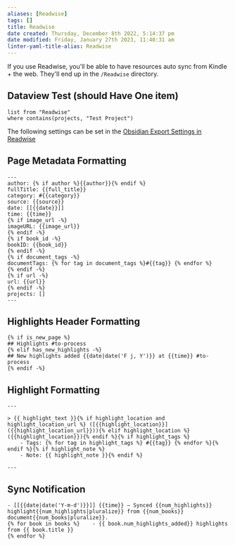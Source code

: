 ```yaml
---
aliases: [Readwise]
tags: []
title: Readwise
date created: Thursday, December 8th 2022, 5:14:37 pm
date modified: Friday, January 27th 2023, 11:40:31 am
linter-yaml-title-alias: Readwise
---
```


If you use Readwise, you'll be able to have resources auto sync from Kindle + the web. They'll end up in the `/Readwise` directory.

## Dataview Test (should Have One item)
```dataview
list from "Readwise" 
where contains(projects, "Test Project")
```

The following settings can be set in the [Obsidian Export Settings in Readwise](https://readwise.io/export/obsidian/preferences)

## Page Metadata Formatting

```
---
author: {% if author %}{{author}}{% endif %}
fullTitle: {{full_title}}
category: #{{category}}
source: {{source}}
date: [[{{date}}]]
time: {{time}}
{% if image_url -%}
imageURL: {{image_url}}
{% endif -%}
{% if book_id -%}
bookID: {{book_id}}
{% endif -%}
{% if document_tags -%}
documentTags: {% for tag in document_tags %}#{{tag}} {% endfor %}
{% endif -%}
{% if url -%}
url: {{url}}
{% endif -%}
projects: []
---
```


## Highlights Header Formatting

```
{% if is_new_page %}
## Highlights #to-process 
{% elif has_new_highlights -%}
## New highlights added {{date|date('F j, Y')}} at {{time}} #to-process 
{% endif -%}
```


## Highlight Formatting

```
---

> {{ highlight_text }}{% if highlight_location and highlight_location_url %} ([{{highlight_location}}]({{highlight_location_url}})){% elif highlight_location %} ({{highlight_location}}){% endif %}{% if highlight_tags %}
    - Tags: {% for tag in highlight_tags %} #{{tag}} {% endfor %}{% endif %}{% if highlight_note %}
    - Note: {{ highlight_note }}{% endif %}

---
```


## Sync Notification
```
- [[{{date|date('Y-m-d')}}]] {{time}} — Synced {{num_highlights}} highlight{{num_highlights|pluralize}} from {{num_books}} document{{num_books|pluralize}}.
{% for book in books %}    - {{ book.num_highlights_added}} highlights from {{ book.title }}
{% endfor %}
```
